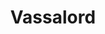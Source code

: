 --- 
title: "Vassalord"
publishdate: "2019-5-6T16:48:46+02:00"
src: "https://365manga.net/manga/vassalord"
image: "https://data.365manga.net/images/thumbnails/19448-vassalord.jpg"
description: "Charley is a cyborg vampire Jesus freak who does the Vatican's dirty work. Johnny is a vampiric hedonist who loves irritating his more-or-less unwilling partner. Technically not yaoi, but almost. From -------Hanami * The second volume of Vassalord contains a bonus one-shot story in the back called 'Zoul Harf' or 'Zoul Half'. This special one-shot was first published in the Comic Blade Masamune summer issue in 2003*"
---